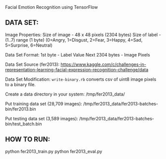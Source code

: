 Facial Emotion Recognition using TensorFlow

DATA SET:
---------
Image Properties:
Size of image - 48 x 48 pixels (2304 bytes)
Size of label - (1..7) range (1 byte) (0=Angry, 1=Disgust, 2=Fear, 3=Happy, 4=Sad, 5=Surprise, 6=Neutral)

Data Set Format:
1st byte - Label Value
Next 2304 bytes - Image Pixels

Data Set Source (fer2013):
https://www.kaggle.com/c/challenges-in-representation-learning-facial-expression-recognition-challenge/data

Data Set Modification:
`write-binary.rb` converts csv of uint8 image pixels to a binary file.

Create a data directory in your system:
/tmp/fer2013_data/

Put training data set (28,709 images):
/tmp/fer2013_data/fer2013-batches-bin/fer2013.bin

Put testing data set (3,589 images):
/tmp/fer2013_data/fer2013-batches-bin/test_batch.bin

HOW TO RUN:
-----------
python fer2013_train.py
python fer2013_eval.py
